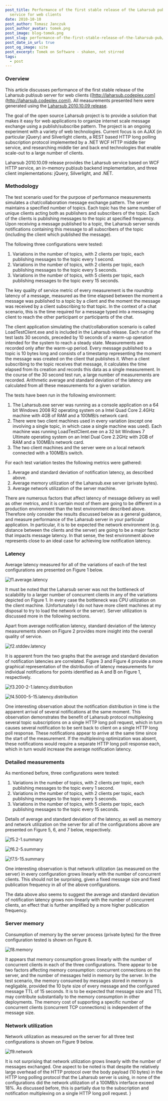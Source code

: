 ```yaml
---
post_title: Performance of the first stable release of the Laharsub pub/sub
  service for web clients
date: 2010-10-10
post_author: Tomasz Janczuk
post_author_avatar: tomek.png
post_image: blog-tomek.png
post_slug: performance-of-the-first-stable-release-of-the-laharsub-pub/sub-service-for-web-clients
post_date_in_url: true
post_og_image: site
post_excerpt: Tomek on Software - shaken, not stirred
tags:
  - post
---
```





### Overview  

This article discusses performance of the first stable release of the Laharsub pub\sub server for web clients ([http://laharsub.codeplex.com](http://laharsub.codeplex.com)). All measurements presented here were generated using the [Laharsub 2010.10.09 release](http://laharsub.codeplex.com/releases/view/53694).   

The goal of the open source Laharsub project is to provide a solution that makes it easy for web applications to organize internet scale message exchange using a publish/subscribe pattern. The project is an ongoing experiment with a variety of web technologies. Current focus is on AJAX (in particular jQuery) and Silverlight clients, a REST based HTTP long polling subscription protocol implemented by a .NET WCF HTTP middle tier service, and researching middle tier and back end technologies that enable scale-out to a large number of clients.   

Laharsub 2010.10.09 release provides the Laharsub service based on WCF HTTP service, an in-memory pub\sub backend implementation, and three client implementations: jQuery, Silverlight, and .NET.   

### Methodology  

The test scenario used for the purpose of performance measurements simulates a chat/collaboration message exchange pattern. The server maintains a specified number of topics. Each topic has the same number of unique clients acting both as publishers and subscribers of the topic. Each of the clients is publishing messages to the topic at specified frequency. Upon receiving a message published to a topic, the Laharsub server sends notifications containing this message to all subscribers of the topic (including the client which published the message).   

The following three configurations were tested:  

1. Variations in the number of topics, with 2 clients per topic, each publishing messages to the topic every 1 second.  
2. Variations in the number of topics, with 2 clients per topic, each publishing messages to the topic every 5 seconds.  
3. Variations in the number of topics, with 5 clients per topic, each publishing messages to the topic every 15 seconds.  
  

The key quality of service metric of every measurement is the roundtrip latency of a message, measured as the time elapsed between the moment a message was published to a topic by a client and the moment the message was received by a client subscribing to that topic. In the context of a chat scenario, this is the time required for a message typed into a messaging client to reach the other participant or participants of the chat.   

The client application simulating the chat/collaboration scenario is called LoadTestClient.exe and is included in the Laharsub release. Each run of the test lasts 30 seconds, preceded by 10 seconds of a warm-up operation intended for the system to reach a steady state. Measurements are recorded only after the warm-up period. Every message published to a topic is 10 bytes long and consists of a timestamp representing the moment the message was created on the client that publishes it. When a client subscribing to the topic receives that message, it calculates the time elapsed from its creation and records this data as a single measurement. In the course of the 30 second test run, a large number of measurements are recorded. Arithmetic average and standard deviation of the latency are calculated from all these measurements for a given variation.   

The tests have been run in the following environment:  

1. The Laharsub.exe server was running as a console application on a 64 bit Windows 2008 R2 operating system on a Intel Quad Core 2.4GHz machine with 4GB of RAM and a 100MB/s network card.  
2. There were two client machines used in every variation (except one involving a single topic, in which case a single machine was used). Each machine was running LoadTestClient.exe on a 32 bit Windows 7 Ultimate operating system on an Intel Dual Core 2.2GHz with 2GB of RAM and a 100MB/s network card.  
3. The two client machines and the server were on a local network connected with a 100MB/s switch.  
  

For each test variation testes the following metrics were gathered:  

1. Average and standard deviation of notification latency, as described above.  
2. Average memory utilization of the Laharsub.exe server (private bytes).  
3. Average network utilization of the server machine.  
  

There are numerous factors that affect latency of message delivery as well as other metrics, and it is certain most of them are going to be different in a production environment than the test environment described above. Therefore only consider the results discussed below as a general guidance, and measure performance of the Laharsub server in your particular application. In particular, it is to be expected the network environment (e.g. distance between the clients and the server) are going to be a major factor that impacts message latency. In that sense, the test environment above represents close to an ideal case for achieving low notification latency.   

### Latency  

Average latency measured for all of the variations of each of the test configurations are presented on Figure 1 below.   

 ![f1.average.latency](http://download.codeplex.com/Project/Download/FileDownload.aspx?ProjectName=laharsub&DownloadId=156325)  

It must be noted that the Laharsub server was not the bottleneck of scalability to a larger number of concurrent clients in any of the variations depicted on Figure 1. In every case the bottleneck was CPU utilization on the client machine. (Unfortunately I do not have more client machines at my disposal to try to load the network or the server). Server utilization is discussed more in the following sections.   

Apart from average notification latency, standard deviation of the latency measurements shown on Figure 2 provides more insight into the overall quality of service.   

 ![f2.stddev.latency](http://download.codeplex.com/Project/Download/FileDownload.aspx?ProjectName=laharsub&DownloadId=156327)  

It is apparent from the two graphs that the average and standard deviation of notification latencies are correlated. Figure 3 and Figure 4 provide a more graphical representation of the distribution of latency measurements for individual notifications for points identified as A and B on Figure 1, respectively.  

 ![f3.200-2-1.latency.distribution](http://download.codeplex.com/Project/Download/FileDownload.aspx?ProjectName=laharsub&DownloadId=156329)  

 ![f4.5000-5-15.latency.distribution](http://download.codeplex.com/Project/Download/FileDownload.aspx?ProjectName=laharsub&DownloadId=156331)  

One interesting observation about the notification distribution in time is the apparent arrival of several notifications at the same moment. This observation demonstrates the benefit of Laharsub protocol multiplexing several topic subscriptions on a single HTTP long poll request, which in turn causes several notification to be sent back to client on a single HTTP long poll response. These notifications appear to arrive at the same time since the start of the measurement. If the multiplexing optimization was absent, these notifications would require a separate HTTP long poll response each, which in turn would increase the average notification latency.   

### Detailed measurements  

As mentioned before, three configurations were tested:  

1. Variations in the number of topics, with 2 clients per topic, each publishing messages to the topic every 1 second.  
2. Variations in the number of topics, with 2 clients per topic, each publishing messages to the topic every 5 seconds.  
3. Variations in the number of topics, with 5 clients per topic, each publishing messages to the topic every 15 seconds.  
  

Details of average and standard deviation of the latency, as well as memory and network utilization on the server for all of the configurations above are presented on Figure 5, 6, and 7 below, respectively.   

 ![f5.2-1.summary](http://download.codeplex.com/Project/Download/FileDownload.aspx?ProjectName=laharsub&DownloadId=156333)  

 ![f6.2-5.summary](http://download.codeplex.com/Project/Download/FileDownload.aspx?ProjectName=laharsub&DownloadId=156335)  

 ![f7.5-15.summary](http://download.codeplex.com/Project/Download/FileDownload.aspx?ProjectName=laharsub&DownloadId=156337)  

One interesting observation is that network utilization (as measured on the server) in every configuration grows linearly with the number of concurrent clients. This should not be surprising, given a fixed message size and fixed publication frequency in all of the above configurations.   

The data above also seems to suggest the average and standard deviation of notification latency grows non-linearly with the number of concurrent clients, an effect that is further amplified by a more higher publication frequency.   

### Server memory  

Consumption of memory by the server process (private bytes) for the three configuration tested is shown on Figure 8.   

 ![f8.memory](http://download.codeplex.com/Project/Download/FileDownload.aspx?ProjectName=laharsub&DownloadId=156339)  

It appears that memory consumption grows linearly with the number of concurrent clients in each of the three configurations. There appear to be two factors affecting memory consumption: concurrent connections on the server, and the number of messages held in memory by the server. In the test scenario, the memory consumed by messages stored in memory is negligable, provided the 10 byte size of every message and the configured message TTL of 15 seconds. It is to be expected that message size and TTL may contribute substantially to the memory consumption in other deployments. The memory cost of supporting a specific number of concurrent clients (concurrent TCP connections) is independent of the message size.   

### Network utilization  

Network utilization as measured on the server for all three test configurations is shown on Figure 9 below.   

 ![f9.network](http://download.codeplex.com/Project/Download/FileDownload.aspx?ProjectName=laharsub&DownloadId=156341)  

It is not surprising that network utilization grows linearly with the number of messages exchanged. One aspect to be noted is that despite the relatively large overhead of the HTTP protocol over the body payload (10 bytes) in the HTTP long polling protocol that the Laharsub server is using, in none of the configurations did the network utilization of a 100MB/s interface exceed 18%. As discussed before, this is partially due to the subscription and notification multiplexing on a single HTTP long poll request.   }
